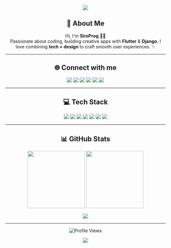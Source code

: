 <!-- Header Banner -->
<p align="center">
  <img src="https://capsule-render.vercel.app/api?type=waving&color=0:ff7f50,100:1e90ff&height=200&section=header&text=siroemes%20🚀&fontSize=50&fontColor=ffffff&animation=fadeIn&fontAlignY=35" />
</p>

<!-- About Me -->
<h2 align="center">💫 About Me</h2>
<p align="center">
  Hi, I'm <b>SiroProg</b> 👨‍💻 <br/>
  Passionate about coding, building creative apps with <b>Flutter</b> & <b>Django</b>.  
  I love combining <b>tech + design</b> to craft smooth user experiences. ✨  
</p>

---

<!-- Socials -->
<h2 align="center">🌐 Connect with me</h2>
<p align="center">
  <a href="https://behance.net/..."><img src="https://img.shields.io/badge/Behance-1769ff?logo=behance&logoColor=white" /></a>
  <a href="https://discord.gg/..."><img src="https://img.shields.io/badge/Discord-5865F2?logo=discord&logoColor=white" /></a>
  <a href="https://instagram.com/..."><img src="https://img.shields.io/badge/Instagram-E4405F?logo=instagram&logoColor=white" /></a>
  <a href="https://linkedin.com/in/..."><img src="https://img.shields.io/badge/LinkedIn-0A66C2?logo=linkedin&logoColor=white" /></a>
  <a href="https://twitter.com/..."><img src="https://img.shields.io/badge/Twitter-1DA1F2?logo=twitter&logoColor=white" /></a>
  <a href="https://youtube.com/@..."><img src="https://img.shields.io/badge/YouTube-FF0000?logo=youtube&logoColor=white" /></a>
</p>

---

<!-- Tech Stack -->
<h2 align="center">💻 Tech Stack</h2>
<p align="center">
  <img src="https://img.shields.io/badge/c++-%2300599C.svg?style=for-the-badge&logo=c%2B%2B&logoColor=white" />
  <img src="https://img.shields.io/badge/python-3670A0?style=for-the-badge&logo=python&logoColor=ffdd54" />
  <img src="https://img.shields.io/badge/dart-0175C2?style=for-the-badge&logo=dart&logoColor=white" />
  <img src="https://img.shields.io/badge/flutter-02569B?style=for-the-badge&logo=flutter&logoColor=white" />
  <img src="https://img.shields.io/badge/firebase-FFCA28?style=for-the-badge&logo=firebase&logoColor=black" />
  <img src="https://img.shields.io/badge/html5-E34F26?style=for-the-badge&logo=html5&logoColor=white" />
  <img src="https://img.shields.io/badge/css3-1572B6?style=for-the-badge&logo=css3&logoColor=white" />
</p>

---

<!-- GitHub Stats -->
<h2 align="center">📊 GitHub Stats</h2>
<p align="center">
  <img src="https://github-readme-stats.vercel.app/api?username=SiroProg&theme=tokyonight&hide_border=true&show_icons=true" height="180"/>
  <img src="https://github-readme-streak-stats.herokuapp.com/?user=SiroProg&theme=tokyonight&hide_border=true" height="180"/>
</p>
<p align="center">
  <img src="https://github-readme-stats.vercel.app/api/top-langs/?username=SiroProg&theme=tokyonight&hide_border=true&layout=compact" />
</p>

---

<!-- Visitor Count -->
<p align="center">
  <img src="https://visitcount.itsvg.in/api?id=SiroProg&icon=5&color=6" alt="Profile Views" />
</p>

<!-- Footer -->
<p align="center">
  <img src="https://capsule-render.vercel.app/api?type=waving&color=0:1e90ff,100:ff7f50&height=120&section=footer"/>
</p>
